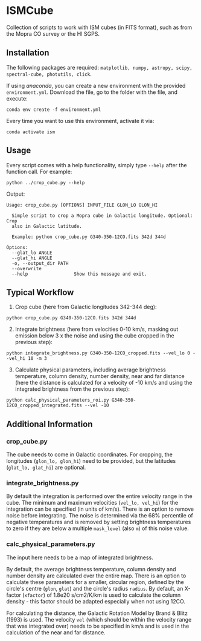 # ISMCube
Collection of scripts to work with ISM cubes (in FITS format), such as from the Mopra CO survey or the HI SGPS.

## Installation
The following packages are required: `matplotlib, numpy, astropy, scipy, spectral-cube, photutils, click`.

If using *anaconda*, you can create a new environment with the provided `environment.yml`. Download the file, go to the folder with the file, and execute:

```
conda env create -f environment.yml
```
Every time you want to use this environment, activate it via:
```
conda activate ism
```


## Usage
Every script comes with a help functionality, simply type `--help` after the function call. For example:
```
python ../crop_cube.py --help
```
Output:
```
Usage: crop_cube.py [OPTIONS] INPUT_FILE GLON_LO GLON_HI

  Simple script to crop a Mopra cube in Galactic longitude. Optional: Crop
  also in Galactic latitude.

  Example: python crop_cube.py G340-350-12CO.fits 342d 344d

Options:
  --glat_lo ANGLE
  --glat_hi ANGLE
  -o, --output_dir PATH
  --overwrite
  --help                 Show this message and exit.
```

## Typical Workflow
1. Crop cube (here from Galactic longitudes 342-344 deg):
```
python crop_cube.py G340-350-12CO.fits 342d 344d
```
2. Integrate brightness (here from velocities 0-10 km/s, masking out emission below 3 x the noise and using the cube cropped in the previous step):
```
python integrate_brightness.py G340-350-12CO_cropped.fits --vel_lo 0 --vel_hi 10 -m 3
```
3. Calculate physical parameters, including average brightness temperature, column density, number density, near and far distance (here the distance is calculated for a velocity of -10 km/s and using the integrated brightness from the previous step):
```
python calc_physical_parameters_roi.py G340-350-12CO_cropped_integrated.fits --vel -10
```

## Additional Information
### crop_cube.py
The cube needs to come in Galactic coordinates. For cropping, the longitudes (`glon_lo, glon_hi`) need to be provided, but the latitudes (`glat_lo, glat_hi`) are optional. 

### integrate_brightness.py
By default the integration is performed over the entire velocity range in the cube. The minimum and maximum velocities (`vel_lo, vel_hi`) for the integration can be specified (in units of km/s). There is an option to remove noise before integrating. The noise is determined via the 68% percentile of negative temperatures and is removed by setting brightness temperatures to zero if they are below a multiple `mask_level` (also `m`) of this noise value. 

### calc_physical_parameters.py
The input here needs to be a map of integrated brightness. 

By default, the average brightness temperature, column density and number density are calculated over the entire map. There is an option to calculate these parameters for a smaller, circular region, defined by the circle's centre (`glon`, `glat`) and the circle's radius `radius`. By default, an X-factor (`xfactor`) of 1.8e20 s/cm2/K/km is used to calculate the column density - this factor should be adapted especially when not using 12CO. 

For calculating the distance, the Galactic Rotation Model by Brand & Blitz (1993) is used. The velocity `vel` (which should be within the velocity range that was integrated over) needs to be specified in km/s and is used in the calculation of the near and far distance.
